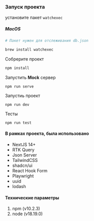 ### Запуск проекта

установите пакет `watchexec`

##### MacOS

```sh
# Пакет нужен для отслеживания db.json

brew install watchexec
```

Собрерите проект
```sh
npm install
```

Запустить <b>Mock</b> сервер
```
npm run serve
```

Запустиь проект
```
npm run dev
```

Тесты
```
npm run test
```

#### В рамках проекта, была использовано
- NextJS 14+
- RTK Query
- Json Server
- TailwindCSS
- shadcn/ui
- React Hook Form
- Playwright
- uuid
- lodash

#### Технические параметры
1. npm (v10.2.3)
2. node (v18.19.0)
